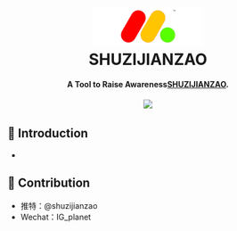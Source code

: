  <h1  align="center"> 
  <br>
  <a href="https://github.com/shuzijianzao/Spiral3D/blob/master/Picture/SHUZIJIANZAO"><img src="https://github.com/shuzijianzao/Spiral3D/blob/master/Picture/SHUZIJIANZAO.png" alt="SHUZIJIANZAO" width="200"></a>
  <br>
  SHUZIJIANZAO
  <br>
</h1>

<h4 align="center">A Tool to Raise Awareness<a href="http://shuzijianzao.com" target="_blank">SHUZIJIANZAO</a>.</h4>

<p align="center">
  <a href="https://www.paypal.me/SZJZ">
    <img src="https://img.shields.io/badge/$-donate-ff69b4.svg?maxAge=2592000&amp;style=flat">
  </a>
</p>

## 🚀 Introduction
- 

## 👬 Contribution

- 推特：@shuzijianzao
- Wechat：IG_planet
